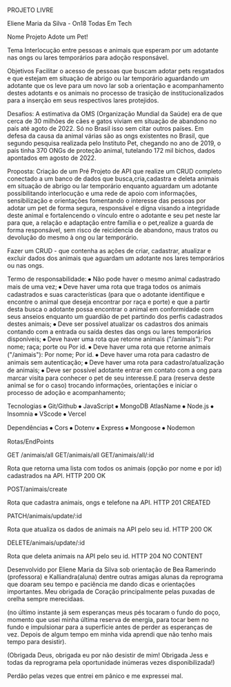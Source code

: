 PROJETO LIVRE

Eliene Maria da Silva - On18 Todas Em Tech

Nome Projeto
Adote um Pet!

Tema
Interlocução entre pessoas e animais que esperam por um adotante nas ongs ou lares temporários para adoção responsável.

Objetivos
 Facilitar o acesso de pessoas que buscam adotar pets resgatados e que estejam em situação de abrigo ou lar temporário aguardando um adotante que os leve para um novo lar sob a orientação e acompanhamento destes adotants e os animais no processo de trasição de institucionalizados para a inserção em seus respectivos lares protejidos.

Desafios:
A estimativa da OMS (Organização Mundial da Saúde) era de que cerca de 30 milhões de cães e gatos viviam em situação de abandono no país até agoto de 2022. Só no Brasil isso sem citar outros países. Em defesa da causa da animal várias são as ongs existentes no Brasil, que segundo pesquisa realizada pelo Instituto Pet, chegando no ano de 2019, o país tinha 370 ONGs de proteção animal, tutelando 172 mil bichos, dados apontados em agosto de 2022.

Proposta:
  Criação de um Pré Projeto de API que realize um CRUD completo conectado a um banco de dados que busca,cria,cadastra e deleta animais em situação de abrigo ou lar temporário enquanto aguardam um adotante possibilitando interlocução e uma rede de apoio com informações, sensibilização e orientações fomentando o interesse das pessoas por adotar um pet de forma segura, responsável e dígna visando a integridade deste animal e fortalencendo o vínculo entre o adotante e seu pet neste lar para que, a relação e adaptação entre família e o pet,realize a guarda de forma responsável, sem risco de reicidencia de abandono, maus tratos ou devolução do mesmo à ong ou lar temporário.

Fazer um CRUD - que contenha as ações de criar, cadastrar, atualizar e excluir dados dos animais que aguardam um adotante nos lares temporários ou nas ongs.

Termo de responsabilidade:
⦁	Não pode haver o mesmo animal cadastrado mais de uma vez;
⦁	Deve haver uma rota que traga todos os animais cadastrados e suas características (para que o adotante identifique e encontre o animal que deseja encontrar por raça e porte) e que a partir desta busca o adotante possa encontrar o animal em conformidade com seus anseios enquanto um guardião de pet partindo dos perfis cadastrados destes animais;
⦁	Deve ser possível atualizar os cadastros dos animais contando com a entrada ou saída destes das ongs ou lares temporários disponíveis;
⦁	Deve haver uma rota que retorne animais ("/animais"): Por nome; raça; porte ou  Por id.
⦁	Deve haver uma rota que retorne animais ("/animais"): Por nome; Por id.
⦁	Deve haver uma rota para cadastro de animais sem autenticação;
⦁	Deve haver uma rota para cadastro/atualização de animais;
⦁	Deve ser possível adotante entrar em contato com a ong para marcar visita para conhecer o pet de seu interesse.E para (reserva deste animal se for o caso) trocando informações, orientações e iniciar o processo de adoção e acompanhamento;

Tecnologias 
⦁	Git/Github
⦁	JavaScript
⦁	MongoDB AtlasName
⦁	Node.js
⦁	Insomnia
⦁	VScode
⦁	Vercel

Dependências
⦁	Cors
⦁	Dotenv
⦁	Express
⦁	Mongoose
⦁	Nodemon

Rotas/EndPoints

GET /animais/all
GET/animais/all
GET/animais/all/:id

Rota que retorna uma lista com todos os animais (opção por nome e por id) cadastrados na API.
HTTP 200 OK

POST/animais/create

Rota que cadastra animais, ongs e telefone na API.
HTTP 201 CREATED

PATCH/animais/update/:id

Rota que atualiza os dados de animais na API pelo seu id. 
HTTP 200 OK 

DELETE/animais/update/:id

Rota que deleta animais na API pelo seu id.
HTTP 204 NO CONTENT

Desenvolvido por Eliene Maria da Silva
sob orientação de Bea Ramerindo (professora) e Kalliandra(aluna) dentre outras amigas alunas da reprograma que doaram seu tempo e paciência me dando dicas e orientações importantes. Meu obrigada de Coração principalmente pelas puxadas de orelha sempre merecidaas.

(no último instante já sem esperanças meus pés tocaram o fundo do poço, momento que usei minha última reserva de energia, para tocar bem no fundo e impulsionar para a superfície antes de perder as esperanças de vez. Depois de algum tempo em minha vida aprendi que não tenho mais tempo para desistir).

(Obrigada Deus, obrigada eu por não desistir de mim! Obrigada Jess e todas da reprograma pela oportunidade inúmeras vezes disponibilizada!)

Perdão pelas vezes que entrei em pânico e me expressei mal.
